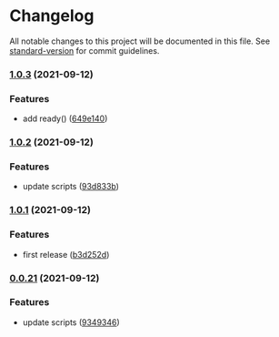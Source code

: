 # Changelog

All notable changes to this project will be documented in this file. See [standard-version](https://github.com/conventional-changelog/standard-version) for commit guidelines.

### [1.0.3](https://github.com/linq2js/reasc/compare/v1.0.2...v1.0.3) (2021-09-12)


### Features

* add ready() ([649e140](https://github.com/linq2js/reasc/commit/649e14086345a9d4e0ddc9bf65186d670fc2524c))

### [1.0.2](https://github.com/linq2js/reasc/compare/v1.0.1...v1.0.2) (2021-09-12)


### Features

* update scripts ([93d833b](https://github.com/linq2js/reasc/commit/93d833bc9d12d6a88b30f6e6b1485e4019c60d41))

### [1.0.1](https://github.com/linq2js/reasc/compare/v0.0.21...v1.0.1) (2021-09-12)


### Features

* first release ([b3d252d](https://github.com/linq2js/reasc/commit/b3d252d99266b684faf927808cf2237ac986a9ad))

### [0.0.21](https://github.com/linq2js/reasc/compare/v0.0.20...v0.0.21) (2021-09-12)


### Features

* update scripts ([9349346](https://github.com/linq2js/reasc/commit/93493469c46c39104a2c79ccf2d166ba4a20e387))
